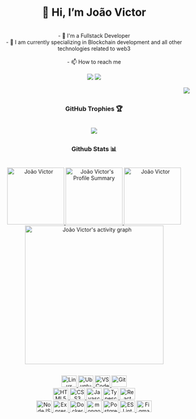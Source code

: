 <div align="center">
	<h1>👋 Hi, I’m João Victor</h1>
</div>

<br>

<div align="center">
	- 🥇 I'm a Fullstack Developer <br>
	- 🎯 I am currently specializing in Blockchain development and all other technologies related to web3
	<br>
	<br>
	- 📫 How to reach me
   	<br>
	<br>
	<a href = "mailto:jvfernandes.contato@gmail.com"><img src="https://img.shields.io/badge/-Gmail-%23333?style=for-the-badge&logo=gmail&logoColor=red" target="_blank"></a>
	<a href="https://www.linkedin.com/in/jo%C3%A3o-victor-fernandes-ventura-436886228/" target="_blank"><img src="https://img.shields.io/badge/-LinkedIn-%230077B5?style=for-the-badge&logo=linkedin&logoColor=white" target="_blank"></a>
</div>

<br>

<div align="right">
  <img src="https://komarev.com/ghpvc/?username=jvFern4ndes&style=for-the-badge&color=orange"/>
</div>

##

<div align="center" style=background-color: #f0f0f0; padding: 10px; border-radius: 5px;>
	<h3> GitHub Trophies 🏆</h3>
	<br>
  	<a href="https://github.com/JvFern4ndes/github-profile-trophy">
    		<img src="https://github-profile-trophy.vercel.app/?username=JvFern4ndes&theme=darkhub&title=-Issues,-PullRequest,-Reviews&column=5">
  	</a>
</div>

##

<div align="center">
	<h3>Github Stats 📊</h3>
	<br>
	<a href="https://github.com/JvFern4ndes">
	  <img src="https://github-readme-stats-beige-theta-61.vercel.app/api?username=JvFern4ndes&show_icons=true&theme=dark&include_all_commits=true" alt="João Victor" height="150" />
	  <img src="https://github-readme-streak-stats.herokuapp.com/?user=JvFern4ndes&theme=dark&hide_border=false" alt="João Victor's Profile Summary" height="150" />
	  <img src="https://github-readme-stats.vercel.app/api/top-langs/?username=JvFern4ndes&layout=compact&langs_count=7&theme=dark" alt="João Victor" height="150em" />
	  <img src="https://github-readme-activity-graph.vercel.app/graph?username=JvFern4ndes&theme=github-dark&radius=13&order=55" height="365" alt="João Victor's activity graph" />
</div>

##
  
<div align="center">
  	<img alt="Linux" height="30" width="40" src="https://cdn.jsdelivr.net/gh/devicons/devicon/icons/linux/linux-plain.svg" />
  	<img alt="Ubuntu" height="30" width="40" src="https://cdn.jsdelivr.net/gh/devicons/devicon/icons/ubuntu/ubuntu-plain.svg" />
  	<img alt="VSCode" height="30" width="40" src="https://cdn.jsdelivr.net/gh/devicons/devicon/icons/vscode/vscode-plain.svg" />
  	<img alt="Git" height="30" width="40" src="https://cdn.jsdelivr.net/gh/devicons/devicon/icons/git/git-original.svg" />
</div>
  
<div align="center">
	<img alt="HTML5" height="30" width="40" src="https://cdn.jsdelivr.net/gh/devicons/devicon/icons/html5/html5-original.svg" />
	<img alt="CSS3" height="30" width="40" src="https://cdn.jsdelivr.net/gh/devicons/devicon/icons/css3/css3-original.svg" />
	<img alt="Javascript" height="30" width="40" src="https://cdn.jsdelivr.net/gh/devicons/devicon/icons/javascript/javascript-original.svg" />
	<img alt="Typescript" height="30" width="40" src="https://cdn.jsdelivr.net/gh/devicons/devicon/icons/typescript/typescript-plain.svg" />
	<img alt="React" height="30" width="40" src="https://cdn.jsdelivr.net/gh/devicons/devicon/icons/react/react-original.svg" />
</div>
  
<div align="center">
	<img alt="NodeJS" height="30" width="40" src="https://cdn.jsdelivr.net/gh/devicons/devicon/icons/nodejs/nodejs-original.svg" />
	<img alt="Express" height="30" width="40" src="https://cdn.jsdelivr.net/gh/devicons/devicon/icons/express/express-original.svg" />
	<img alt="Docker" height="30" width="40" src="https://cdn.jsdelivr.net/gh/devicons/devicon/icons/docker/docker-plain.svg" />
	<img alt="mongoDB" height="30" width="40" src="https://cdn.jsdelivr.net/gh/devicons/devicon/icons/mongodb/mongodb-plain.svg" />
	<img alt="PostgreSQL" height="30" width="40" src="https://cdn.jsdelivr.net/gh/devicons/devicon/icons/postgresql/postgresql-plain.svg" />
	<img alt="ESLint" height="30" width="40" src="https://cdn.jsdelivr.net/gh/devicons/devicon/icons/eslint/eslint-original.svg" />
	<img alt="Figma" height="30" width="40" src="https://cdn.jsdelivr.net/gh/devicons/devicon/icons/figma/figma-original.svg" />
</div>

